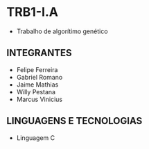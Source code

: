 # TRB1-I.A
- Trabalho de algorítimo genético

## INTEGRANTES
- Felipe Ferreira
- Gabriel Romano
- Jaime Mathias
- Willy Pestana
- Marcus Vinicius

## LINGUAGENS E TECNOLOGIAS 
- Linguagem C

